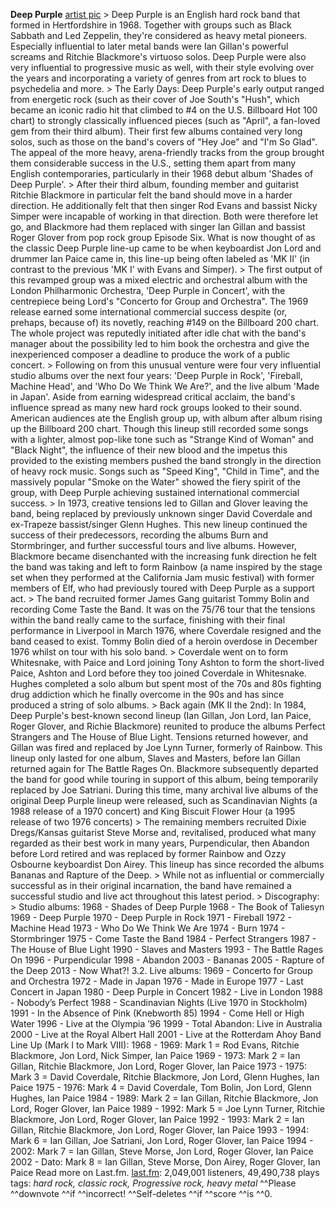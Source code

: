 **Deep Purple**    [artist pic](https://lastfm-img2.akamaized.net/i/u/252/a0dc0410107a4df586c34d34191fabdb.png)    &gt; Deep Purple is an English hard rock band that formed in Hertfordshire in 1968. Together with groups such as  Black Sabbath and Led Zeppelin, they're considered as heavy metal pioneers. Especially influential to later metal bands were Ian Gillan's powerful screams and Ritchie Blackmore's virtuoso solos. Deep Purple were also very influential to progressive music as well, with their style evolving over the years and incorporating a variety of genres from art rock to blues to psychedelia and more.  &gt; The Early Days: Deep Purple's early output ranged from energetic rock (such as their cover of Joe South's "Hush", which became an iconic radio hit that climbed to #4 on the U.S. Billboard Hot 100 chart) to strongly classically influenced pieces (such as "April", a fan-loved gem from their third album). Their first few albums contained very long solos, such as those on the band's covers of "Hey Joe" and "I'm So Glad". The appeal of the more heavy, arena-friendly tracks from the group brought them considerable success in the U.S., setting them apart from many English contemporaries, particularly in their 1968 debut album 'Shades of Deep Purple'.  &gt; After their third album, founding member and guitarist Ritchie Blackmore in particular felt the band should move in a harder direction. He additionally felt that then singer Rod Evans and bassist Nicky Simper were incapable of working in that direction. Both were therefore let go, and Blackmore had them replaced with singer Ian Gillan and bassist Roger Glover from pop rock group Episode Six. What is now thought of as the classic Deep Purple line-up came to be when keyboardist Jon Lord and drummer Ian Paice came in, this line-up being often labeled as 'MK II' (in contrast to the previous 'MK I' with Evans and Simper).   &gt; The first output of this revamped group was a mixed electric and orchestral album with the London Philharmonic Orchestra, 'Deep Purple in Concert', with the centrepiece being Lord's "Concerto for Group and Orchestra". The 1969 release earned some international commercial success despite (or, prehaps, because of) its novetly, reaching #149 on the Billboard 200 chart. The whole project was reputedly initiated after idle chat with the band's manager about the possibility led to him book the orchestra and give the inexperienced composer a deadline to produce the work of a public concert.   &gt; Following on from this unusual venture were four very influential studio albums over the next four years: 'Deep Purple in Rock', 'Fireball, Machine Head', and 'Who Do We Think We Are?', and the live album 'Made in Japan'. Aside from earning widespread critical acclaim, the band's influence spread as many new hard rock groups looked to their sound. American audiences ate the English group up, with album after album rising up the Billboard 200 chart.   Though this lineup still recorded some songs with a lighter, almost pop-like tone such as "Strange Kind of Woman" and "Black Night", the influence of their new blood and the impetus this provided to the existing members pushed the band strongly in the direction of heavy rock music. Songs such as "Speed King", "Child in Time", and the massively popular "Smoke on the Water" showed the fiery spirit of the group, with Deep Purple achieving sustained international commercial success.  &gt; In 1973, creative tensions led to Gillan and Glover leaving the band, being replaced by previously unknown singer David Coverdale and ex-Trapeze bassist/singer Glenn Hughes. This new lineup continued the success of their predecessors, recording the albums Burn and Stormbringer, and further successful tours and live albums. However, Blackmore became disenchanted with the increasing funk direction he felt the band was taking and left to form Rainbow (a name inspired by the stage set when they performed at the California Jam music festival) with former members of Elf, who had previously toured with Deep Purple as a support act.   &gt; The band recruited former James Gang guitarist Tommy Bolin and recording Come Taste the Band. It was on the 75/76 tour that the tensions within the band really came to the surface, finishing with their final performance in Liverpool in March 1976, where Coverdale resigned and the band ceased to exist. Tommy Bolin died of a heroin overdose in December 1976 whilst on tour with his solo band.   &gt; Coverdale went on to form Whitesnake, with Paice and Lord joining Tony Ashton to form the short-lived Paice, Ashton and Lord before they too joined Coverdale in Whitesnake. Hughes completed a solo album but spent most of the 70s and 80s fighting drug addiction which he finally overcome in the 90s and has since produced a string of solo albums.   &gt; Back again (MK II the 2nd):  In 1984, Deep Purple's best-known second lineup (Ian Gillan, Jon Lord, Ian Paice, Roger Glover, and Richie Blackmore) reunited to produce the albums Perfect Strangers and The House of Blue Light. Tensions returned however, and Gillan was fired and replaced by Joe Lynn Turner, formerly of Rainbow. This lineup only lasted for one album, Slaves and Masters, before Ian Gillan returned again for The Battle Rages On. Blackmore subsequently departed the band for good while touring in support of this album, being temporarily replaced by Joe Satriani. During this time, many archival live albums of the original Deep Purple lineup were released, such as Scandinavian Nights (a 1988 release of a 1970 concert) and King Biscuit Flower Hour (a 1995 release of two 1976 concerts)   &gt; The remaining members recruited Dixie Dregs/Kansas guitarist Steve Morse and, revitalised, produced what many regarded as their best work in many years, Purpendicular, then Abandon before Lord retired and was replaced by former Rainbow and Ozzy Osbourne keyboardist Don Airey. This lineup has since recorded the albums Bananas and Rapture of the Deep.   &gt; While not as influential or commercially successful as in their original incarnation, the band have remained a successful studio and live act throughout this latest period.   &gt; Discography:   &gt; Studio albums:  1968 - Shades of Deep Purple  1968 - The Book of Taliesyn  1969 - Deep Purple  1970 - Deep Purple in Rock  1971 - Fireball  1972 - Machine Head  1973 - Who Do We Think We Are  1974 - Burn  1974 - Stormbringer  1975 - Come Taste the Band  1984 - Perfect Strangers  1987 - The House of Blue Light  1990 - Slaves and Masters  1993 - The Battle Rages On  1996 - Purpendicular  1998 - Abandon  2003 - Bananas  2005 - Rapture of the Deep  2013 - Now What?!    3.2. Live albums:  1969 - Concerto for Group and Orchestra  1972 - Made in Japan   1976 - Made in Europe  1977 - Last Concert in Japan  1980 - Deep Purple in Concert  1982 - Live in London  1988 - Nobody’s Perfect  1988 - Scandinavian Nights (Live 1970 in Stockholm)  1991 - In the Absence of Pink (Knebworth 85)  1994 - Come Hell or High Water  1996 - Live at the Olympia ’96  1999 - Total Abandon: Live in Australia  2000 - Live at the Royal Albert Hall  2001 - Live at the Rotterdam Ahoy    Band Line Up (Mark I to Mark VIII):   1968 - 1969: Mark 1 = Rod Evans, Ritchie Blackmore, Jon Lord, Nick Simper, Ian Paice  1969 - 1973: Mark 2 = Ian Gillan, Ritchie Blackmore, Jon Lord, Roger Glover, Ian Paice  1973 - 1975: Mark 3 = David Coverdale, Ritchie Blackmore, Jon Lord, Glenn Hughes, Ian Paice  1975 - 1976: Mark 4 = David Coverdale, Tom Bolin, Jon Lord, Glenn Hughes, Ian Paice  1984 - 1989: Mark 2 = Ian Gillan, Ritchie Blackmore, Jon Lord, Roger Glover, Ian Paice  1989 - 1992: Mark 5 = Joe Lynn Turner, Ritchie Blackmore, Jon Lord, Roger Glover, Ian Paice  1992 - 1993: Mark 2 = Ian Gillan, Ritchie Blackmore, Jon Lord, Roger Glover, Ian Paice  1993 - 1994: Mark 6 = Ian Gillan, Joe Satriani, Jon Lord, Roger Glover, Ian Paice  1994 - 2002: Mark 7 = Ian Gillan, Steve Morse, Jon Lord, Roger Glover, Ian Paice  2002 - Dato: Mark 8 = Ian Gillan, Steve Morse, Don Airey, Roger Glover, Ian Paice Read more on Last.fm.   [last.fm](https://www.last.fm/music/Deep+Purple): 2,049,001 listeners, 49,490,738 plays    tags: *hard rock, classic rock, Progressive rock, heavy metal*    ^^Please ^^downvote ^^if ^^incorrect!  ^^Self-deletes ^^if ^^score ^^is ^^0.
